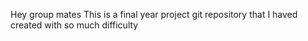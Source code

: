 Hey group mates 
This is a final year project git repository that I haved created with so much difficulty 
